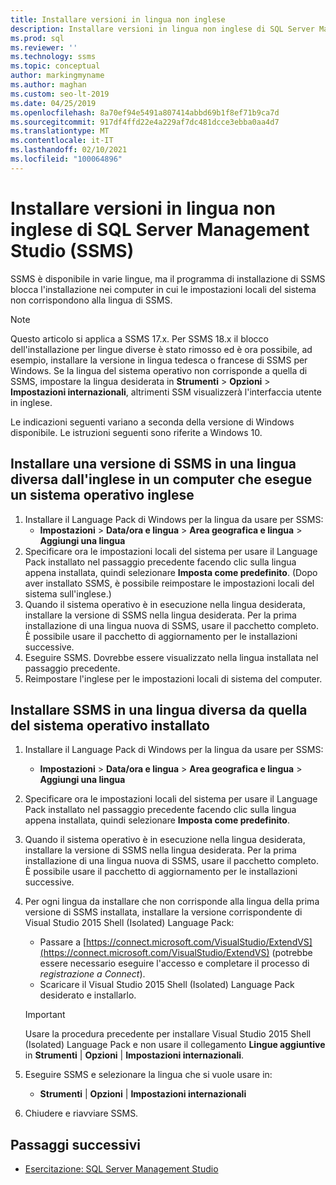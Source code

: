 ```yaml
---
title: Installare versioni in lingua non inglese
description: Installare versioni in lingua non inglese di SQL Server Management Studio (SSMS). Questo articolo si applica a SSMS 17.x.
ms.prod: sql
ms.reviewer: ''
ms.technology: ssms
ms.topic: conceptual
author: markingmyname
ms.author: maghan
ms.custom: seo-lt-2019
ms.date: 04/25/2019
ms.openlocfilehash: 8a70ef94e5491a807414abbd69b1f8ef71b9ca7d
ms.sourcegitcommit: 917df4ffd22e4a229af7dc481dcce3ebba0aa4d7
ms.translationtype: MT
ms.contentlocale: it-IT
ms.lasthandoff: 02/10/2021
ms.locfileid: "100064896"
---
```

# <a name="install-non-english-language-versions-of-sql-server-management-studio-ssms"></a>Installare versioni in lingua non inglese di SQL Server Management Studio (SSMS)

SSMS è disponibile in varie lingue, ma il programma di installazione di SSMS blocca l'installazione nei computer in cui le impostazioni locali del sistema non corrispondono alla lingua di SSMS.

> [!NOTE]
> Questo articolo si applica a SSMS 17.x. Per SSMS 18.x il blocco dell'installazione per lingue diverse è stato rimosso ed è ora possibile, ad esempio, installare la versione in lingua tedesca o francese di SSMS per Windows. Se la lingua del sistema operativo non corrisponde a quella di SSMS, impostare la lingua desiderata in **Strumenti** > **Opzioni** > **Impostazioni internazionali**, altrimenti SSM visualizzerà l'interfaccia utente in inglese.

Le indicazioni seguenti variano a seconda della versione di Windows disponibile. Le istruzioni seguenti sono riferite a Windows 10.

## <a name="install-non-english-ssms-on-a-computer-running-an-english-operating-system-os"></a>Installare una versione di SSMS in una lingua diversa dall'inglese in un computer che esegue un sistema operativo inglese

1. Installare il Language Pack di Windows per la lingua da usare per SSMS:
   - **Impostazioni** > **Data/ora e lingua** > **Area geografica e lingua** > **Aggiungi una lingua**
2. Specificare ora le impostazioni locali del sistema per usare il Language Pack installato nel passaggio precedente facendo clic sulla lingua appena installata, quindi selezionare **Imposta come predefinito**. (Dopo aver installato SSMS, è possibile reimpostare le impostazioni locali del sistema sull'inglese.)
3. Quando il sistema operativo è in esecuzione nella lingua desiderata, installare la versione di SSMS nella lingua desiderata. Per la prima installazione di una lingua nuova di SSMS, usare il pacchetto completo. È possibile usare il pacchetto di aggiornamento per le installazioni successive.
4. Eseguire SSMS. Dovrebbe essere visualizzato nella lingua installata nel passaggio precedente.
5. Reimpostare l'inglese per le impostazioni locali di sistema del computer.

## <a name="install-ssms-in-a-language-other-than-the-language-of-the-installed-os"></a>Installare SSMS in una lingua diversa da quella del sistema operativo installato

1. Installare il Language Pack di Windows per la lingua da usare per SSMS:
   - **Impostazioni** > **Data/ora e lingua** > **Area geografica e lingua** > **Aggiungi una lingua**
2. Specificare ora le impostazioni locali del sistema per usare il Language Pack installato nel passaggio precedente facendo clic sulla lingua appena installata, quindi selezionare **Imposta come predefinito**.
3. Quando il sistema operativo è in esecuzione nella lingua desiderata, installare la versione di SSMS nella lingua desiderata. Per la prima installazione di una lingua nuova di SSMS, usare il pacchetto completo. È possibile usare il pacchetto di aggiornamento per le installazioni successive.
4. Per ogni lingua da installare che non corrisponde alla lingua della prima versione di SSMS installata, installare la versione corrispondente di Visual Studio 2015 Shell (Isolated) Language Pack:
   - Passare a [https://connect.microsoft.com/VisualStudio/ExtendVS](https://connect.microsoft.com/VisualStudio/ExtendVS) (potrebbe essere necessario eseguire l'accesso e completare il processo di *registrazione a Connect*).
   - Scaricare il Visual Studio 2015 Shell (Isolated) Language Pack desiderato e installarlo.

   > [!IMPORTANT]
   > Usare la procedura precedente per installare Visual Studio 2015 Shell (Isolated) Language Pack e non usare il collegamento **Lingue aggiuntive** in **Strumenti** | **Opzioni** | **Impostazioni internazionali**.

5. Eseguire SSMS e selezionare la lingua che si vuole usare in:
   - **Strumenti** | **Opzioni** | **Impostazioni internazionali**
6. Chiudere e riavviare SSMS.

## <a name="next-steps"></a>Passaggi successivi

- [Esercitazione: SQL Server Management Studio](./quickstarts/ssms-connect-query-sql-server.md)